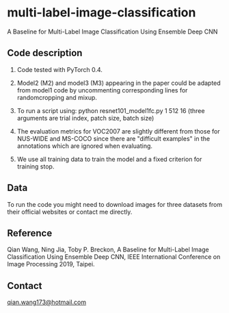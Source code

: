 # multi-label-image-classification
A Baseline for Multi-Label Image Classification Using Ensemble Deep CNN
## Code description
1. Code tested with PyTorch 0.4.

2. Model2 (M2) and model3 (M3) appearing in the paper could be adapted from model1 code by uncommenting corresponding lines for randomcropping and mixup.

3. To run a script using: python resnet101_model1fc.py 1 512 16 (three arguments are trial index, patch size, batch size)

4. The evaluation metrics for VOC2007 are slightly different from those for NUS-WIDE and MS-COCO since there are "difficult examples" in the annotations which are ignored when evaluating.

5. We use all training data to train the model and a fixed criterion for training stop.

## Data
To run the code you might need to download images for three datasets from their official websites or contact me directly.

## Reference
Qian Wang, Ning Jia, Toby P. Breckon, A Baseline for Multi-Label Image Classification Using Ensemble Deep CNN, IEEE International Conference on Image Processing 2019, Taipei.
## Contact
qian.wang173@hotmail.com
